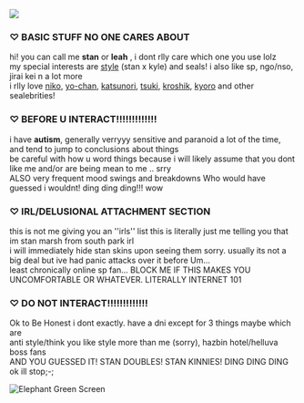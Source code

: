 ![](https://komarev.com/ghpvc/?username=stylecanon&color=c52c21&style=for-the-badge&label=viewer+count+♡&abbreviated=true)
### ♡ BASIC STUFF NO ONE CARES ABOUT
hi! you can call me **stan** or **leah** , i dont rlly care which one you use lolz     
my special interests are [style](https://shipping.fandom.com/wiki/Style) (stan x kyle) and seals! i also like sp, ngo/nso, jirai kei n a lot more    
i rlly love [niko](https://www.youtube.com/watch?v=WssSkWNxCs8), [yo-chan](https://www.youtube.com/watch?v=Qp_mkizteHg), [katsunori](https://www.youtube.com/watch?v=u7GA2lG1l6E), [tsuki](https://www.youtube.com/watch?v=L_Q0zgzdWVU), [kroshik](https://www.youtube.com/watch?v=HhURjINKVDM), [kyoro](https://www.youtube.com/watch?v=bDVCardHbb4) and other sealebrities!

### ♡ BEFORE U INTERACT!!!!!!!!!!!!!
i have **autism**, generally verryyy sensitive and paranoid a lot of the time, and tend to jump to conclusions about things  
be careful with how u word things because i will likely assume that you dont like me and/or are being mean to me .. srry  
ALSO very frequent mood swings and breakdowns Who would have guessed i wouldnt! ding ding ding!!! wow

### ♡ IRL/DELUSIONAL ATTACHMENT SECTION
this is not me giving you an ''irls'' list this is literally just me telling you that im stan marsh from south park irl  
i will immediately hide stan skins upon seeing them sorry. usually its not a big deal but ive had panic attacks over it before Um...  
least chronically online sp fan... BLOCK ME IF THIS MAKES YOU UNCOMFORTABLE OR WHATEVER. LITERALLY INTERNET 101

### ♡ DO NOT INTERACT!!!!!!!!!!!!!
Ok to Be Honest i dont exactly. have a dni except for 3 things maybe which are  
anti style/think you like style more than me (sorry), hazbin hotel/helluva boss fans  
AND YOU GUESSED IT! STAN DOUBLES! STAN KINNIES! DING DING DING ok ill stop;-;

![Elephant Green Screen](https://media1.tenor.com/m/C9dtaW-eWg4AAAAd/there%27s-so-much-green-screen-elephant.gif)
